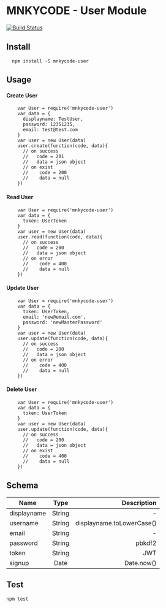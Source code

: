 # MNKYCODE - User Module

[![Build Status](https://travis-ci.org/HashDot/mnkycode-user.svg?branch=master)](https://travis-ci.org/HashDot/mnkycode-user)

## Install

````
  npm install -S mnkycode-user
````


## Usage

#### Create User

````
	var User = require('mnkycode-user')
    var data = {
      displayname: TestUser,
      password: 12351235,
      email: test@test.com
    }
    var user = new User(data)
    user.create(function(code, data){
      // on success 
      //   code = 201
      //   data = json object 
      // on exist
      //    code = 200
      //    data = null
    })
````

#### Read User

````
	var User = require('mnkycode-user')
	var data = {
      token: UserToken
    }
    var user = new User(data)
    user.read(function(code, data){
      // on success 
      //   code = 200
      //   data = json object 
      // on error
      //    code = 400
      //    data = null
    })
````

#### Update User

````
	var User = require('mnkycode-user')
	var data = {
      token: UserToken,
      email: 'new@email.com',
      password: 'newMasterPassword'
    }
    var user = new User(data)
    user.update(function(code, data){
      // on success 
      //   code = 200
      //   data = json object 
      // on error
      //    code = 400
      //    data = null
    })
````

#### Delete User

````
	var User = require('mnkycode-user')
	var data = {
      token: UserToken
    }
    var user = new User(data)
    user.update(function(code, data){
      // on success 
      //   code = 200
      //   data = json object 
      // on exist
      //    code = 400
      //    data = null
    })
````


## Schema

| Name          | Type          | Description  |
| ------------- |:-------------:| -----:|
| displayname   | String		 | - |
| username      | String	     |   displayname.toLowerCase() |
| email			| String      |    - |
| password		| String      |    pbkdf2 |
| token			| String      |    JWT |
| signup		| Date      |    Date.now() |





## Test

````
npm test
````